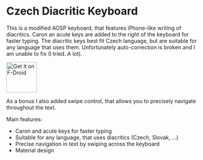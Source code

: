 Czech Diacritic Keyboard 
========================

This is a modified AOSP keyboard, that features iPhone-like writing of diacritics. Caron an acute keys are added to the right of
the keyboard for faster typing. The diacritic keys best fit Czech language, but are suitable for any language that uses them.
Unfortunately auto-correction is broken and I am unable to fix (I tried. A lot).

[<img src="https://fdroid.gitlab.io/artwork/badge/get-it-on.png"
     alt="Get it on F-Droid"
     height="80">](https://f-droid.org/packages/cz.vitSkalicky.klavesnice/)

As a bonus I also added swipe control, that allows you to precisely navigate throughout the text.

Main features:

* Caron and acute keys for faster typing
* Suitable for any language, that uses diacritics (Czech, Slovak, ...)
* Precise navigation in text by swiping across the keyboard
* Material design

